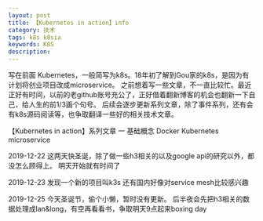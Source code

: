 ```yaml
---
layout: post
title: 【Kubernetes in action】info
category: 技术
tags: k8s k8sia
keywords: K8S
description: 
---
```


写在前面
Kubernetes，一般简写为k8s。18年初了解到Gou家的k8s，是因为有计划将创业项目改成microservice。
之前想着写一些文章，不一直比较忙。最近正好有时间，以前的老github账号充公了，正好借着翻新博客的机会也翻新一下自己，给人生的前1/3画个句号。
后续会逐步更新系列文章，除了事件系列，还有会有k8s源码阅读等，也争取翻译一些好的相关技术文章。

【Kubernetes in action】系列文章 一 基础概念
Docker
Kubernetes
microservice

2019-12-22
这两天快圣诞，除了做一些h3相关的以及google api的研究以外，都没怎么顾得上。
明天开始就有时间了

2019-12-23
发现一个新的项目叫k3s
还有国内好像对service mesh比较感兴趣

2019-12-25 
今天圣诞节，偷个小懒，暂时没有更新。
后半夜会先把h3相关的数据处理成lan&long，有空再看看书，争取明天9点起来boxing day